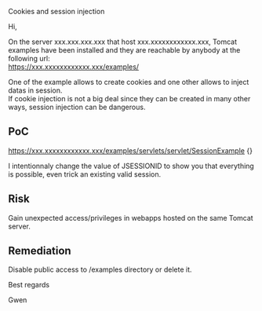 Cookies and session injection




Hi,


On the server xxx.xxx.xxx.xxx that host xxx.xxxxxxxxxxxx.xxx, Tomcat examples have been installed  and they are reachable by anybody at the following url:  
https://xxx.xxxxxxxxxxxx.xxx/examples/

One of the example allows to create cookies and one other allows to inject datas in session.  
If cookie injection is not a big deal since they can be created in many other ways, session injection can be dangerous.


## PoC

https://xxx.xxxxxxxxxxxx.xxx/examples/servlets/servlet/SessionExample
{}

I intentionnaly change the value of JSESSIONID to show you that everything is possible, even trick an existing valid session.


## Risk

Gain unexpected access/privileges in webapps hosted on the same Tomcat server.


## Remediation

Disable public access to /examples directory or delete it.




Best regards

Gwen

